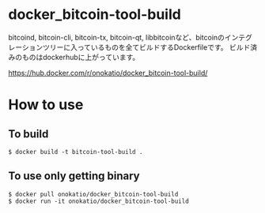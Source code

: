 # docker_bitcoin-tool-build

bitcoind, bitcoin-cli, bitcoin-tx, bitcoin-qt, libbitcoinなど、bitcoinのインテグレーションツリーに入っているものを全てビルドするDockerfileです。
ビルド済みのものはdockerhubに上がっています。

https://hub.docker.com/r/onokatio/docker_bitcoin-tool-build/

# How to use

## To build

```
$ docker build -t bitcoin-tool-build .
```

## To use only getting binary

```
$ docker pull onokatio/docker_bitcoin-tool-build
$ docker run -it onokatio/docker_bitcoin-tool-build
```

